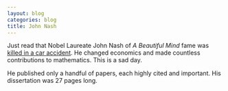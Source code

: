 ```yaml
---
layout: blog
categories: blog
title: John Nash
---
```

Just read that Nobel Laureate John Nash of *A Beautiful Mind* fame was [killed in a car accident](https://www.nytimes.com/2015/05/25/science/john-f-nash-jr-mathematician-whose-life-story-inspired-a-beautiful-mind-dies-at-86.html?module=Notification&version=BreakingNews&region=FixedTop&action=Click&contentCollection=BreakingNews&contentID=34886947&pgtype=Homepage). He changed economics and made countless contributions to mathematics. This is a sad day.

He published only a handful of papers, each highly cited and important.  His dissertation was 27 pages long.

